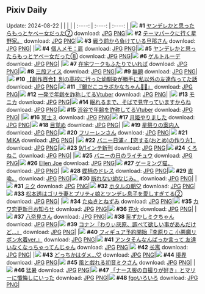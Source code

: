 ## Pixiv Daily
Update: 2024-08-22
|      |      |      |
| :----: | :----: | :----: |
|![](https://pixiv.microyu.workers.dev/c/240x480/img-master/img/2024/08/20/00/01/09/121653583_p0_master1200.jpg) **#1** [ヤンデレかと思ったらもっとヤベー女だった⑦](https://www.pixiv.net/artworks/121653583) download: [JPG](https://pixiv.microyu.workers.dev/img-original/img/2024/08/20/00/01/09/121653583_p0.jpg) [PNG](https://pixiv.microyu.workers.dev/img-original/img/2024/08/20/00/01/09/121653583_p0.png)|![](https://pixiv.microyu.workers.dev/c/240x480/img-master/img/2024/08/20/19/54/08/121673406_p0_master1200.jpg) **#2** [テーマパークに行く星野家。](https://www.pixiv.net/artworks/121673406) download: [JPG](https://pixiv.microyu.workers.dev/img-original/img/2024/08/20/19/54/08/121673406_p0.jpg) [PNG](https://pixiv.microyu.workers.dev/img-original/img/2024/08/20/19/54/08/121673406_p0.png)|![](https://pixiv.microyu.workers.dev/c/240x480/img-master/img/2024/08/20/14/17/40/121653895_p0_master1200.jpg) **#3** [戦う前から負けている旦那さん](https://www.pixiv.net/artworks/121653895) download: [JPG](https://pixiv.microyu.workers.dev/img-original/img/2024/08/20/14/17/40/121653895_p0.jpg) [PNG](https://pixiv.microyu.workers.dev/img-original/img/2024/08/20/14/17/40/121653895_p0.png)|
|![](https://pixiv.microyu.workers.dev/c/240x480/img-master/img/2024/08/20/06/34/51/121660284_p0_master1200.jpg) **#4** [個人メモ：肩](https://www.pixiv.net/artworks/121660284) download: [JPG](https://pixiv.microyu.workers.dev/img-original/img/2024/08/20/06/34/51/121660284_p0.jpg) [PNG](https://pixiv.microyu.workers.dev/img-original/img/2024/08/20/06/34/51/121660284_p0.png)|![](https://pixiv.microyu.workers.dev/c/240x480/img-master/img/2024/08/21/00/00/32/121681488_p0_master1200.jpg) **#5** [ヤンデレかと思ったらもっとヤベー女だった⑧](https://www.pixiv.net/artworks/121681488) download: [JPG](https://pixiv.microyu.workers.dev/img-original/img/2024/08/21/00/00/32/121681488_p0.jpg) [PNG](https://pixiv.microyu.workers.dev/img-original/img/2024/08/21/00/00/32/121681488_p0.png)|![](https://pixiv.microyu.workers.dev/c/240x480/img-master/img/2024/08/20/00/03/01/121653738_p0_master1200.jpg) **#6** [ゲルトルーデ](https://www.pixiv.net/artworks/121653738) download: [JPG](https://pixiv.microyu.workers.dev/img-original/img/2024/08/20/00/03/01/121653738_p0.jpg) [PNG](https://pixiv.microyu.workers.dev/img-original/img/2024/08/20/00/03/01/121653738_p0.png)|
|![](https://pixiv.microyu.workers.dev/c/240x480/img-master/img/2024/08/20/21/40/09/121676813_p0_master1200.jpg) **#7** [在宅ワークもふたりでいれば](https://www.pixiv.net/artworks/121676813) download: [JPG](https://pixiv.microyu.workers.dev/img-original/img/2024/08/20/21/40/09/121676813_p0.jpg) [PNG](https://pixiv.microyu.workers.dev/img-original/img/2024/08/20/21/40/09/121676813_p0.png)|![](https://pixiv.microyu.workers.dev/c/240x480/img-master/img/2024/08/20/20/30/01/121674525_p0_master1200.jpg) **#8** [三段アイス](https://www.pixiv.net/artworks/121674525) download: [JPG](https://pixiv.microyu.workers.dev/img-original/img/2024/08/20/20/30/01/121674525_p0.jpg) [PNG](https://pixiv.microyu.workers.dev/img-original/img/2024/08/20/20/30/01/121674525_p0.png)|![](https://pixiv.microyu.workers.dev/c/240x480/img-master/img/2024/08/20/00/00/37/121653498_p0_master1200.jpg) **#9** [無題](https://www.pixiv.net/artworks/121653498) download: [JPG](https://pixiv.microyu.workers.dev/img-original/img/2024/08/20/00/00/37/121653498_p0.jpg) [PNG](https://pixiv.microyu.workers.dev/img-original/img/2024/08/20/00/00/37/121653498_p0.png)|
|![](https://pixiv.microyu.workers.dev/c/240x480/img-master/img/2024/08/20/19/00/22/121672057_p0_master1200.jpg) **#10** [【創作百合】別の高校に行った幼馴染が勝手に私以外の友達作ってた話](https://www.pixiv.net/artworks/121672057) download: [JPG](https://pixiv.microyu.workers.dev/img-original/img/2024/08/20/19/00/22/121672057_p0.jpg) [PNG](https://pixiv.microyu.workers.dev/img-original/img/2024/08/20/19/00/22/121672057_p0.png)|![](https://pixiv.microyu.workers.dev/c/240x480/img-master/img/2024/08/20/08/03/19/121661373_p0_master1200.jpg) **#11** [『銀だこコラボかなちゃん🐙🍹』](https://www.pixiv.net/artworks/121661373) download: [JPG](https://pixiv.microyu.workers.dev/img-original/img/2024/08/20/08/03/19/121661373_p0.jpg) [PNG](https://pixiv.microyu.workers.dev/img-original/img/2024/08/20/08/03/19/121661373_p0.png)|![](https://pixiv.microyu.workers.dev/c/240x480/img-master/img/2024/08/20/20/35/43/121674728_p0_master1200.jpg) **#12** [一発で年齢を詐称してるVtuber](https://www.pixiv.net/artworks/121674728) download: [JPG](https://pixiv.microyu.workers.dev/img-original/img/2024/08/20/20/35/43/121674728_p0.jpg) [PNG](https://pixiv.microyu.workers.dev/img-original/img/2024/08/20/20/35/43/121674728_p0.png)|
|![](https://pixiv.microyu.workers.dev/c/240x480/img-master/img/2024/08/20/00/37/49/121654975_p0_master1200.jpg) **#13** [モニカ](https://www.pixiv.net/artworks/121654975) download: [JPG](https://pixiv.microyu.workers.dev/img-original/img/2024/08/20/00/37/49/121654975_p0.jpg) [PNG](https://pixiv.microyu.workers.dev/img-original/img/2024/08/20/00/37/49/121654975_p0.png)|![](https://pixiv.microyu.workers.dev/c/240x480/img-master/img/2024/08/20/00/00/12/121653407_p0_master1200.jpg) **#14** [眠れるまで、そばで見守っていますからね](https://www.pixiv.net/artworks/121653407) download: [JPG](https://pixiv.microyu.workers.dev/img-original/img/2024/08/20/00/00/12/121653407_p0.jpg) [PNG](https://pixiv.microyu.workers.dev/img-original/img/2024/08/20/00/00/12/121653407_p0.png)|![](https://pixiv.microyu.workers.dev/c/240x480/img-master/img/2024/08/21/20/16/37/121703325_p0_master1200.jpg) **#15** [渋谷で年齢を詐称してるVtuber](https://www.pixiv.net/artworks/121703325) download: [JPG](https://pixiv.microyu.workers.dev/img-original/img/2024/08/21/20/16/37/121703325_p0.jpg) [PNG](https://pixiv.microyu.workers.dev/img-original/img/2024/08/21/20/16/37/121703325_p0.png)|
|![](https://pixiv.microyu.workers.dev/c/240x480/img-master/img/2024/08/20/00/00/32/121653468_p0_master1200.jpg) **#16** [冥土３](https://www.pixiv.net/artworks/121653468) download: [JPG](https://pixiv.microyu.workers.dev/img-original/img/2024/08/20/00/00/32/121653468_p0.jpg) [PNG](https://pixiv.microyu.workers.dev/img-original/img/2024/08/20/00/00/32/121653468_p0.png)|![](https://pixiv.microyu.workers.dev/c/240x480/img-master/img/2024/08/20/19/06/15/121672269_p0_master1200.jpg) **#17** [月姫やりました](https://www.pixiv.net/artworks/121672269) download: [JPG](https://pixiv.microyu.workers.dev/img-original/img/2024/08/20/19/06/15/121672269_p0.jpg) [PNG](https://pixiv.microyu.workers.dev/img-original/img/2024/08/20/19/06/15/121672269_p0.png)|![](https://pixiv.microyu.workers.dev/c/240x480/img-master/img/2024/08/21/18/51/25/121700888_p0_master1200.jpg) **#18** [目覚め](https://www.pixiv.net/artworks/121700888) download: [JPG](https://pixiv.microyu.workers.dev/img-original/img/2024/08/21/18/51/25/121700888_p0.jpg) [PNG](https://pixiv.microyu.workers.dev/img-original/img/2024/08/21/18/51/25/121700888_p0.png)|
|![](https://pixiv.microyu.workers.dev/c/240x480/img-master/img/2024/08/20/18/30/48/121671344_p0_master1200.jpg) **#19** [星祭りの案内人](https://www.pixiv.net/artworks/121671344) download: [JPG](https://pixiv.microyu.workers.dev/img-original/img/2024/08/20/18/30/48/121671344_p0.jpg) [PNG](https://pixiv.microyu.workers.dev/img-original/img/2024/08/20/18/30/48/121671344_p0.png)|![](https://pixiv.microyu.workers.dev/c/240x480/img-master/img/2024/08/20/00/05/53/121653860_p0_master1200.jpg) **#20** [フリーレンさん](https://www.pixiv.net/artworks/121653860) download: [JPG](https://pixiv.microyu.workers.dev/img-original/img/2024/08/20/00/05/53/121653860_p0.jpg) [PNG](https://pixiv.microyu.workers.dev/img-original/img/2024/08/20/00/05/53/121653860_p0.png)|![](https://pixiv.microyu.workers.dev/c/240x480/img-master/img/2024/08/21/00/00/16/121681399_p0_master1200.jpg) **#21** [MIKA](https://www.pixiv.net/artworks/121681399) download: [JPG](https://pixiv.microyu.workers.dev/img-original/img/2024/08/21/00/00/16/121681399_p0.jpg) [PNG](https://pixiv.microyu.workers.dev/img-original/img/2024/08/21/00/00/16/121681399_p0.png)|
|![](https://pixiv.microyu.workers.dev/c/240x480/img-master/img/2024/08/21/21/31/54/121705939_p0_master1200.jpg) **#22** [バニー日浦♂【恋する(おとめ)の作り方】](https://www.pixiv.net/artworks/121705939) download: [JPG](https://pixiv.microyu.workers.dev/img-original/img/2024/08/21/21/31/54/121705939_p0.jpg) [PNG](https://pixiv.microyu.workers.dev/img-original/img/2024/08/21/21/31/54/121705939_p0.png)|![](https://pixiv.microyu.workers.dev/c/240x480/img-master/img/2024/08/20/00/17/15/121654264_p0_master1200.jpg) **#23** [9/1インテ新刊](https://www.pixiv.net/artworks/121654264) download: [JPG](https://pixiv.microyu.workers.dev/img-original/img/2024/08/20/00/17/15/121654264_p0.jpg) [PNG](https://pixiv.microyu.workers.dev/img-original/img/2024/08/20/00/17/15/121654264_p0.png)|![](https://pixiv.microyu.workers.dev/c/240x480/img-master/img/2024/08/20/00/00/11/121653403_p0_master1200.jpg) **#24** [くろねこ](https://www.pixiv.net/artworks/121653403) download: [JPG](https://pixiv.microyu.workers.dev/img-original/img/2024/08/20/00/00/11/121653403_p0.jpg) [PNG](https://pixiv.microyu.workers.dev/img-original/img/2024/08/20/00/00/11/121653403_p0.png)|
|![](https://pixiv.microyu.workers.dev/c/240x480/img-master/img/2024/08/21/19/47/27/121702382_p0_master1200.jpg) **#25** [バニーの日のライチュウ](https://www.pixiv.net/artworks/121702382) download: [JPG](https://pixiv.microyu.workers.dev/img-original/img/2024/08/21/19/47/27/121702382_p0.jpg) [PNG](https://pixiv.microyu.workers.dev/img-original/img/2024/08/21/19/47/27/121702382_p0.png)|![](https://pixiv.microyu.workers.dev/c/240x480/img-master/img/2024/08/20/12/29/28/121665062_p0_master1200.jpg) **#26** [Ellen Joe](https://www.pixiv.net/artworks/121665062) download: [JPG](https://pixiv.microyu.workers.dev/img-original/img/2024/08/20/12/29/28/121665062_p0.jpg) [PNG](https://pixiv.microyu.workers.dev/img-original/img/2024/08/20/12/29/28/121665062_p0.png)|![](https://pixiv.microyu.workers.dev/c/240x480/img-master/img/2024/08/21/03/38/24/121686435_p0_master1200.jpg) **#27** [ゲーミング猫。](https://www.pixiv.net/artworks/121686435) download: [JPG](https://pixiv.microyu.workers.dev/img-original/img/2024/08/21/03/38/24/121686435_p0.jpg) [PNG](https://pixiv.microyu.workers.dev/img-original/img/2024/08/21/03/38/24/121686435_p0.png)|
|![](https://pixiv.microyu.workers.dev/c/240x480/img-master/img/2024/08/21/00/01/03/121681564_p0_master1200.jpg) **#28** [蝶柄のドレス](https://www.pixiv.net/artworks/121681564) download: [JPG](https://pixiv.microyu.workers.dev/img-original/img/2024/08/21/00/01/03/121681564_p0.jpg) [PNG](https://pixiv.microyu.workers.dev/img-original/img/2024/08/21/00/01/03/121681564_p0.png)|![](https://pixiv.microyu.workers.dev/c/240x480/img-master/img/2024/08/21/17/13/07/121698414_p0_master1200.jpg) **#29** [直喩。](https://www.pixiv.net/artworks/121698414) download: [JPG](https://pixiv.microyu.workers.dev/img-original/img/2024/08/21/17/13/07/121698414_p0.jpg) [PNG](https://pixiv.microyu.workers.dev/img-original/img/2024/08/21/17/13/07/121698414_p0.png)|![](https://pixiv.microyu.workers.dev/c/240x480/img-master/img/2024/08/21/12/27/22/121687921_p0_master1200.jpg) **#30** [断れない幼なじみ。](https://www.pixiv.net/artworks/121687921) download: [JPG](https://pixiv.microyu.workers.dev/img-original/img/2024/08/21/12/27/22/121687921_p0.jpg) [PNG](https://pixiv.microyu.workers.dev/img-original/img/2024/08/21/12/27/22/121687921_p0.png)|
|![](https://pixiv.microyu.workers.dev/c/240x480/img-master/img/2024/08/20/11/26/26/121664007_p0_master1200.jpg) **#31** [ミク](https://www.pixiv.net/artworks/121664007) download: [JPG](https://pixiv.microyu.workers.dev/img-original/img/2024/08/20/11/26/26/121664007_p0.jpg) [PNG](https://pixiv.microyu.workers.dev/img-original/img/2024/08/20/11/26/26/121664007_p0.png)|![](https://pixiv.microyu.workers.dev/c/240x480/img-master/img/2024/08/21/21/31/44/121705931_p0_master1200.jpg) **#32** [ホタルの朝♡](https://www.pixiv.net/artworks/121705931) download: [JPG](https://pixiv.microyu.workers.dev/img-original/img/2024/08/21/21/31/44/121705931_p0.jpg) [PNG](https://pixiv.microyu.workers.dev/img-original/img/2024/08/21/21/31/44/121705931_p0.png)|![](https://pixiv.microyu.workers.dev/c/240x480/img-master/img/2024/08/20/19/28/09/121672661_p0_master1200.jpg) **#33** [松本透はゴリラ妻とプリティ娘とツンデレ息子を愛しすぎてる②](https://www.pixiv.net/artworks/121672661) download: [JPG](https://pixiv.microyu.workers.dev/img-original/img/2024/08/20/19/28/09/121672661_p0.jpg) [PNG](https://pixiv.microyu.workers.dev/img-original/img/2024/08/20/19/28/09/121672661_p0.png)|
|![](https://pixiv.microyu.workers.dev/c/240x480/img-master/img/2024/08/21/12/10/52/121693132_p0_master1200.jpg) **#34** [たぬきとねずみ](https://www.pixiv.net/artworks/121693132) download: [JPG](https://pixiv.microyu.workers.dev/img-original/img/2024/08/21/12/10/52/121693132_p0.jpg) [PNG](https://pixiv.microyu.workers.dev/img-original/img/2024/08/21/12/10/52/121693132_p0.png)|![](https://pixiv.microyu.workers.dev/c/240x480/img-master/img/2024/08/20/12/00/05/121664499_p0_master1200.jpg) **#35** [カワ恋更新日お知らせ](https://www.pixiv.net/artworks/121664499) download: [JPG](https://pixiv.microyu.workers.dev/img-original/img/2024/08/20/12/00/05/121664499_p0.jpg) [PNG](https://pixiv.microyu.workers.dev/img-original/img/2024/08/20/12/00/05/121664499_p0.png)|![](https://pixiv.microyu.workers.dev/c/240x480/img-master/img/2024/08/21/18/00/11/121699426_p0_master1200.jpg) **#36** [花火](https://www.pixiv.net/artworks/121699426) download: [JPG](https://pixiv.microyu.workers.dev/img-original/img/2024/08/21/18/00/11/121699426_p0.jpg) [PNG](https://pixiv.microyu.workers.dev/img-original/img/2024/08/21/18/00/11/121699426_p0.png)|
|![](https://pixiv.microyu.workers.dev/c/240x480/img-master/img/2024/08/20/10/09/50/121662778_p0_master1200.jpg) **#37** [八奈見さん](https://www.pixiv.net/artworks/121662778) download: [JPG](https://pixiv.microyu.workers.dev/img-original/img/2024/08/20/10/09/50/121662778_p0.jpg) [PNG](https://pixiv.microyu.workers.dev/img-original/img/2024/08/20/10/09/50/121662778_p0.png)|![](https://pixiv.microyu.workers.dev/c/240x480/img-master/img/2024/08/20/18/08/31/121670812_p0_master1200.jpg) **#38** [恥ずかしミクちゃん](https://www.pixiv.net/artworks/121670812) download: [JPG](https://pixiv.microyu.workers.dev/img-original/img/2024/08/20/18/08/31/121670812_p0.jpg) [PNG](https://pixiv.microyu.workers.dev/img-original/img/2024/08/20/18/08/31/121670812_p0.png)|![](https://pixiv.microyu.workers.dev/c/240x480/img-master/img/2024/08/20/18/42/06/121671562_p0_master1200.jpg) **#39** [コナン『わりぃ灰原、調べて欲しい事があんだけど…』](https://www.pixiv.net/artworks/121671562) download: [JPG](https://pixiv.microyu.workers.dev/img-original/img/2024/08/20/18/42/06/121671562_p0.jpg) [PNG](https://pixiv.microyu.workers.dev/img-original/img/2024/08/20/18/42/06/121671562_p0.png)|
|![](https://pixiv.microyu.workers.dev/c/240x480/img-master/img/2024/08/20/21/08/34/121675845_p0_master1200.jpg) **#40** [フィギュア予約開始『李原りこ 小悪魔リボン水着ver.』](https://www.pixiv.net/artworks/121675845) download: [JPG](https://pixiv.microyu.workers.dev/img-original/img/2024/08/20/21/08/34/121675845_p0.jpg) [PNG](https://pixiv.microyu.workers.dev/img-original/img/2024/08/20/21/08/34/121675845_p0.png)|![](https://pixiv.microyu.workers.dev/c/240x480/img-master/img/2024/08/21/00/24/13/121682547_p0_master1200.jpg) **#41** [アンタそんなんばっか言って 友達いなくなっちゃってんじゃん](https://www.pixiv.net/artworks/121682547) download: [JPG](https://pixiv.microyu.workers.dev/img-original/img/2024/08/21/00/24/13/121682547_p0.jpg) [PNG](https://pixiv.microyu.workers.dev/img-original/img/2024/08/21/00/24/13/121682547_p0.png)|![](https://pixiv.microyu.workers.dev/c/240x480/img-master/img/2024/08/20/12/42/36/121665267_p0_master1200.jpg) **#42** [长离](https://www.pixiv.net/artworks/121665267) download: [JPG](https://pixiv.microyu.workers.dev/img-original/img/2024/08/20/12/42/36/121665267_p0.jpg) [PNG](https://pixiv.microyu.workers.dev/img-original/img/2024/08/20/12/42/36/121665267_p0.png)|
|![](https://pixiv.microyu.workers.dev/c/240x480/img-master/img/2024/08/21/01/13/47/121683961_p0_master1200.jpg) **#43** [どっちかはダメ…♡](https://www.pixiv.net/artworks/121683961) download: [JPG](https://pixiv.microyu.workers.dev/img-original/img/2024/08/21/01/13/47/121683961_p0.jpg) [PNG](https://pixiv.microyu.workers.dev/img-original/img/2024/08/21/01/13/47/121683961_p0.png)|![](https://pixiv.microyu.workers.dev/c/240x480/img-master/img/2024/08/21/13/35/43/121694617_p0_master1200.jpg) **#44** [境界](https://www.pixiv.net/artworks/121694617) download: [JPG](https://pixiv.microyu.workers.dev/img-original/img/2024/08/21/13/35/43/121694617_p0.jpg) [PNG](https://pixiv.microyu.workers.dev/img-original/img/2024/08/21/13/35/43/121694617_p0.png)|![](https://pixiv.microyu.workers.dev/c/240x480/img-master/img/2024/08/20/00/00/35/121653485_p0_master1200.jpg) **#45** [風と戯れる初音ミクさん](https://www.pixiv.net/artworks/121653485) download: [JPG](https://pixiv.microyu.workers.dev/img-original/img/2024/08/20/00/00/35/121653485_p0.jpg) [PNG](https://pixiv.microyu.workers.dev/img-original/img/2024/08/20/00/00/35/121653485_p0.png)|
|![](https://pixiv.microyu.workers.dev/c/240x480/img-master/img/2024/08/20/16/55/34/121669235_p0_master1200.jpg) **#46** [猛暑](https://www.pixiv.net/artworks/121669235) download: [JPG](https://pixiv.microyu.workers.dev/img-original/img/2024/08/20/16/55/34/121669235_p0.jpg) [PNG](https://pixiv.microyu.workers.dev/img-original/img/2024/08/20/16/55/34/121669235_p0.png)|![](https://pixiv.microyu.workers.dev/c/240x480/img-master/img/2024/08/20/00/00/09/121653390_p0_master1200.jpg) **#47** [「ナース服の自撮りが好き」とマリーに懺悔しにいった](https://www.pixiv.net/artworks/121653390) download: [JPG](https://pixiv.microyu.workers.dev/img-original/img/2024/08/20/00/00/09/121653390_p0.jpg) [PNG](https://pixiv.microyu.workers.dev/img-original/img/2024/08/20/00/00/09/121653390_p0.png)|![](https://pixiv.microyu.workers.dev/c/240x480/img-master/img/2024/08/21/13/55/21/121694935_p0_master1200.jpg) **#48** [fgoいろいろ](https://www.pixiv.net/artworks/121694935) download: [JPG](https://pixiv.microyu.workers.dev/img-original/img/2024/08/21/13/55/21/121694935_p0.jpg) [PNG](https://pixiv.microyu.workers.dev/img-original/img/2024/08/21/13/55/21/121694935_p0.png)|
